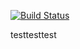 [![Build Status](https://app.travis-ci.com/ostruk/ostruk-fishfry-tours.svg?token=yN8ryPBhYxYBm7q6aXmc&branch=master)](https://app.travis-ci.com/ostruk/ostruk-fishfry-tours)

testtesttest
